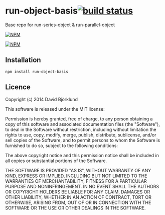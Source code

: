 # run-object-basis[![build status](https://secure.travis-ci.org/kesla/run-object-basis.png)](http://travis-ci.org/kesla/run-object-basis)

Base repo for run-series-object & run-parallel-object

[![NPM](https://nodei.co/npm/run-object-basis.png?downloads&stars)](https://nodei.co/npm/run-object-basis/)

[![NPM](https://nodei.co/npm-dl/run-object-basis.png)](https://nodei.co/npm/run-object-basis/)

## Installation

```
npm install run-object-basis
```

## Licence

Copyright (c) 2014 David Björklund

This software is released under the MIT license:

Permission is hereby granted, free of charge, to any person obtaining a copy
of this software and associated documentation files (the "Software"), to deal
in the Software without restriction, including without limitation the rights
to use, copy, modify, merge, publish, distribute, sublicense, and/or sell
copies of the Software, and to permit persons to whom the Software is
furnished to do so, subject to the following conditions:

The above copyright notice and this permission notice shall be included in
all copies or substantial portions of the Software.

THE SOFTWARE IS PROVIDED "AS IS", WITHOUT WARRANTY OF ANY KIND, EXPRESS OR
IMPLIED, INCLUDING BUT NOT LIMITED TO THE WARRANTIES OF MERCHANTABILITY,
FITNESS FOR A PARTICULAR PURPOSE AND NONINFRINGEMENT. IN NO EVENT SHALL THE
AUTHORS OR COPYRIGHT HOLDERS BE LIABLE FOR ANY CLAIM, DAMAGES OR OTHER
LIABILITY, WHETHER IN AN ACTION OF CONTRACT, TORT OR OTHERWISE, ARISING FROM,
OUT OF OR IN CONNECTION WITH THE SOFTWARE OR THE USE OR OTHER DEALINGS IN
THE SOFTWARE.
